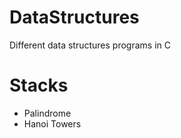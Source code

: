# DataStructures
 Different data structures programs in C
 <h1> Stacks </h1>
 <ul>
 <li> Palindrome </li>
 <li> Hanoi Towers </li>
 </ul>
